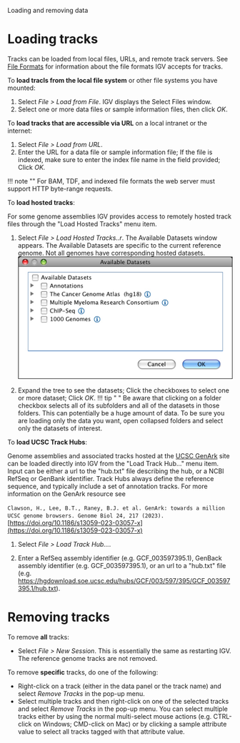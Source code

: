 <!---
The page title should not go in the menu
-->
<p class="page-title"> Loading and removing data </p>

# Loading tracks

Tracks can be loaded from local files, URLs, and remote track servers. See [File Formats](../FileFormats/DataTracks.md) for information about the 
file formats IGV accepts for tracks.

To **load tracls from the local file system** or other file systems you have mounted:

1.  Select _File > Load from File_. IGV displays the Select Files window.
2.  Select one or more data files or sample information files, then click _OK_.

To **load tracks that are accessible via URL** on a local intranet or the internet:

1.  Select _File > Load from URL_.
2.  Enter the URL for a data file or sample information file; If the file is indexed, make sure to enter the index file name in the field provided; Click _OK._

!!! note "" 
    For BAM, TDF, and indexed file formats the web server must support HTTP byte-range requests.

To **load hosted tracks**:

For some genome assemblies IGV provides access to remotely hosted track files through the "Load Hosted Tracks" menu item. 

1.  Select _File > Load Hosted Tracks..r_. The Available Datasets window appears. The Available Datasets are specific to the current reference genome. Not all genomes have corresponding hosted datasets.  
    ![](img/load_from_server.jpg)
        
2.  Expand the tree to see the datasets; Click the checkboxes to select one or more dataset; Click _OK_.
!!! tip " "
    Be aware that clicking on a folder checkbox selects all of its subfolders and all of the datasets in those folders. This can potentially be a huge amount of data. To be sure you are loading only the data you want, open collapsed folders and select only the datasets of interest.

To **load UCSC Track Hubs**:

Genome assemblies and associated tracks hosted at the [UCSC GenArk](https://hgdownload.soe.ucsc.edu/hubs/) site can be loaded directly into IGV from the 
"Load Track Hub..." menu item. Input can be either a url to the "hub.txt" file describing the hub, or a 
NCBI RefSeq or GenBank identifier.
Track Hubs always define the reference sequence, and typically include a set of annotation tracks.  For more information
on the GenArk resource see 

`Clawson, H., Lee, B.T., Raney, B.J. et al. GenArk: towards a million UCSC genome browsers. Genome Biol 24, 217 (2023).`
[https://doi.org/10.1186/s13059-023-03057-x](https://doi.org/10.1186/s13059-023-03057-x)

1.  Select _File > Load Track Hub..._.  

2. Enter a RefSeq assembly identifier (e.g. GCF_003597395.1), GenBack assembly identifier (e.g. GCF_003597395.1), or an url to a "hub.txt" file (e.g. https://hgdownload.soe.ucsc.edu/hubs/GCF/003/597/395/GCF_003597395.1/hub.txt).

# Removing tracks 

To remove **all** tracks:

*   Select _File > New Session_. This is essentially the same as restarting IGV. The reference genome tracks are not removed.

To remove **specific** tracks, do one of the following:

*   Right-click on a track (either in the data panel or the track name) and select _Remove Tracks_ in the pop-up menu.
*   Select multiple tracks and then right-click on one of the selected tracks and select _Remove Tracks_ in the pop-up menu. You can select multiple tracks either by using the normal multi-select mouse actions (e.g. CTRL-click on Windows; CMD-click on Mac) or by clicking a sample attribute value to select all tracks tagged with that attribute value.

 

 